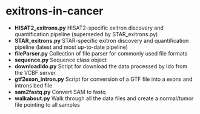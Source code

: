 # exitrons-in-cancer
* __HISAT2_exitrons.py__ HISAT2-specific exitron discovery and quantification pipeline (superseded by STAR_exitrons.py)
* __STAR_exitrons.py__ STAR-specific exitron discovery and quantification pipeline (latest and most up-to-date pipeline)
* __fileParser.py__ Collection of file parser for commonly used file formats
* __sequence.py__ Sequence class object
* __downloadIdo.py__ Script for download the data processed by Ido from the VCBF server
* __gtf2exon_intron.py__ Script for conversion of a GTF file into a exons and introns bed file
* __sam2fastq.py__ Convert SAM to fastq
* __walkabout.py__ Walk through all the data files and create a normal/tumor file pointing to all samples
